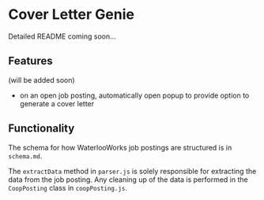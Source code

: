 # Cover Letter Genie

Detailed README coming soon...

## Features

(will be added soon)

- on an open job posting, automatically open popup to provide option to generate a cover letter

## Functionality

The schema for how WaterlooWorks job postings are structured is in `schema.md`. 

The `extractData` method in `parser.js` is solely responsible for extracting the data from the job posting. Any cleaning up of the data is performed in the `CoopPosting` class in `coopPosting.js`.

